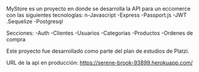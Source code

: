 MyStore es un proyecto en donde se desarrolla la API para un eccomerce con las siguientes tecnologías:
n\-Javascript
-Express
-Passport.js
-JWT
.Sequelize
-Postgresql

Secciones:
-Auth
-Clientes
-Usuarios
-Categorias
-Productos
-Ordenes de compra

Este proyecto fue desarrollado como parte del plan de estudios de Platzi.

URL de la api en producción: https://serene-brook-93899.herokuapp.com/
